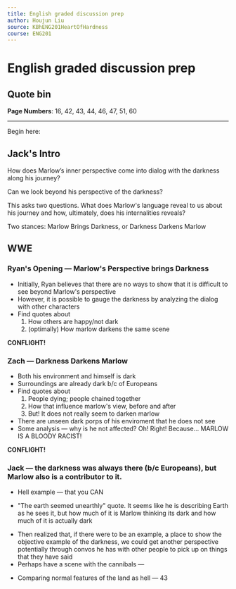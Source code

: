 ```yaml
---
title: English graded discussion prep
author: Houjun Liu
source: KBhENG201HeartOfHardness
course: ENG201
---
```


# English graded discussion prep

## Quote bin

**Page Numbers**: 16, 42, 43, 44, 46, 47, 51, 60

***

Begin here:

## Jack's Intro

How does Marlow’s inner perspective come into dialog with the darkness along his journey?

Can we look beyond his perspective of the darkness?

This asks two questions. What does Marlow's language reveal to us about his journey and how, ultimately, does his internalities reveals?

Two stances: Marlow Brings Darkness, or Darkness Darkens Marlow


## WWE


### Ryan's Opening — Marlow's Perspective brings Darkness
* Initially, Ryan believes that there are no ways to show that it is difficult to see beyond Marlow's perspective
* However, it is possible to gauge the darkness by analyzing the dialog with other characters
* Find quotes about
	1. How others are happy/not dark
	2. (optimally) How marlow darkens the same scene

**CONFLIGHT!**

### Zach — Darkness Darkens Marlow
* Both his environment and himself is dark
* Surroundings are already dark b/c of Europeans
* Find quotes about
	1. People dying; people chained together
	2. How that influence marlow's view, before and after
	3. But! It does not really seem to darken marlow
* There are unseen dark porps of his enviroment that he does not see 
* Some analysis — why is he not affected? Oh! Right! Because... MARLOW IS A BLOODY RACIST!
	
**CONFLIGHT!**

### Jack — the darkness was always there (b/c Europeans), but Marlow also is a contributor to it.
* Hell example — that you CAN 


- "The earth seemed unearthly" quote. It seems like he is describing Earth as he sees it, but how much of it is Marlow thinking its dark and how much of it is actually dark
* Then realized that, if there were to be an example, a place to show the objective example of the darkness, we could get another perspective potentially through convos he has with other people to pick up on things that they have said
* Perhaps have a scene with the cannibals — 



- Comparing normal features of the land as hell — 43
